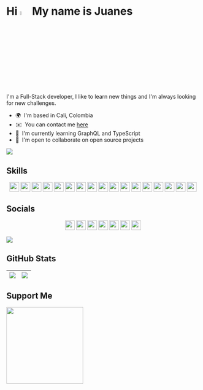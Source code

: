 <!-- # Hi 👋 My name is Juanes -->

# Hi <img src="https://media.giphy.com/media/hvRJCLFzcasrR4ia7z/giphy.gif" width="5%"> My name is Juanes

I'm a Full-Stack developer, I like to learn new things and I'm always looking for new challenges.

-   🌍  I'm based in Cali, Colombia <!-- -   🖥️  See my [Portafolio](http://juanescacha.github.io) -->
-   ✉️  You can contact me [here](mailto:juanescacha@hotmail.com) <!-- -   🚀  I'm currently working on [aplicacion-name](http://myapp.com) -->
-   🧠  I'm currently learning GraphQL and TypeScript
-   🤝  I'm open to collaborate on open source projects

<a href="https://spotify-github-profile.vercel.app/api/view?uid=31mxi5kts24htqt7aiwrfqthcf3i&redirect=true">
	<picture>
		<source srcset="https://spotify-github-profile.vercel.app/api/view?uid=31mxi5kts24htqt7aiwrfqthcf3i&cover_image=false&theme=default&show_offline=false&background_color=121212&bar_color=53b14f&bar_color_cover=false" media="(prefers-color-scheme: light)">
		<img src="https://spotify-github-profile.vercel.app/api/view?uid=31mxi5kts24htqt7aiwrfqthcf3i&cover_image=true&theme=novatorem&bar_color=ffffff&bar_color_cover=false&show_offline=false">
	</picture>
</a>

## Skills

<p align="center">
	<img src="https://img.shields.io/badge/Go-282C34?logo=go&logoColor=00ADD8" height="25" />
	<!-- <img src="https://img.shields.io/badge/Java-282C34?logo=java&logoColor=" height="25" /> -->
	<img src="https://img.shields.io/badge/Python-282C34?logo=python&logoColor=" height="25" />
	<img src="https://img.shields.io/badge/HTML5-282C34?logo=html5&logoColor=E34F26" height="25" />
	<img src="https://img.shields.io/badge/CSS3-282C34?logo=css3&logoColor=1572B6" height="25" />
  	<img src="https://img.shields.io/badge/JavaScript-282C34?logo=javascript&logoColor=F7DF1E" height="25" />
  	<img src="https://img.shields.io/badge/TypeScript-282C34?logo=typescript&logoColor=007acc" height="25" /> 
  	<img src="https://img.shields.io/badge/React-282C34?logo=react&logoColor=61DAFB" height="25" /> 
  	<img src="https://img.shields.io/badge/Redux-282C34?logo=redux&logoColor=764ABC" height="25" />
	<img src="https://img.shields.io/badge/Node.js-282C34?logo=node.js&logoColor=339933" height="25" />
	<img src="https://img.shields.io/badge/Express-282C34?logo=express&logoColor=FFFFFF" height="25" />
	<img src="https://img.shields.io/badge/MongoDB-282C34?logo=mongodb&logoColor=47A248" height="25" />
	<img src="https://img.shields.io/badge/PostgreSQL-282C34?logo=postgresql&logoColor=4169E1" height="25" />
	<img src="https://img.shields.io/badge/Django-282C34?logo=Django&logoColor=44B78B" height="25" />
	<img src="https://img.shields.io/badge/Photoshop-282C34?logo=Adobe%20Photoshop&logoColor=31A8FF" height="25" />
	<img src="https://img.shields.io/badge/Illustrator-282C34?logo=Adobe%20Illustrator&logoColor=FF9A00" height="25" />
	<img src="https://img.shields.io/badge/After%20Effects-282C34?logo=Adobe%20After%20Effects&logoColor=9999FF" height="25" />
	<img src="https://img.shields.io/badge/Premiere%20Pro-282C34?logo=Adobe%20Premiere%20Pro&logoColor=9999FF" height="25" />
  	<!-- <img src="https://img.shields.io/badge/git-282C34?logo=git&logoColor=F05032" height="25" /> -->
  	<!-- <img src="https://img.shields.io/badge/VS%20Code-282C34?logo=visual-studio-code&logoColor=007ACC" height="25" /> -->
  	<!-- <img src="https://img.shields.io/badge/Next.js-282C34?logo=next.js&logoColor=FFFFFF" height="25" /> -->
  	<!-- <img src="https://img.shields.io/badge/Jest-282C34?logo=jest&logoColor=C21325" height="25" /> -->
  	<!-- <img src="https://img.shields.io/badge/GraphQL-282C34?logo=graphql&logoColor=E10098" height="25" /> -->
  	<!-- <img src="https://img.shields.io/badge/Sass-282C34?logo=sass&logoColor=CC6699" height="25" /> -->
  	<!-- <img src="https://img.shields.io/badge/Tailwind%20CSS-282C34?logo=tailwind-css&logoColor=38B2AC" height="25" /> -->
</p>

## Socials

<p align="center">
	<img src="https://img.shields.io/badge/LinkedIn-282C34?logo=linkedin&logoColor=0A66C2" height="25" />
	<img src="https://img.shields.io/badge/Twitter-282C34?logo=twitter" height="25" />
	<img src="https://img.shields.io/badge/Twitch-282C34?logo=twitch" height="25" />
	<img src="https://img.shields.io/badge/Discord-282C34?logo=Discord&logoColor=7289DA" height="25" />
	<img src="https://img.shields.io/badge/Instagram-282C34?logo=Instagram" height="25" />
	<img src="https://img.shields.io/badge/Youtube-282C34?logo=Youtube&logoColor=FF0000" height="25" />
	<img src="https://img.shields.io/badge/Github-282C34?logo=Github" height="25" />
</p>

<img src="https://komarev.com/ghpvc/?username=juanescacha">

## GitHub Stats

| <img src="https://readmestats.999857.xyz/api?username=juanescacha&show_icons=true&count_private=true&hide_border=true&theme=dark" /> | <img src="https://readmestats.999857.xyz/api/top-langs/?username=juanescacha&langs_count=6&hide_border=true&layout=compact&theme=dark" /> |
| ------------------------------------------------------------------------------------------------------------------------------------ | ----------------------------------------------------------------------------------------------------------------------------------------- |

## Support Me

<a href="https://www.buymeacoffee.com/Juanescacha"><img src="https://cdn.buymeacoffee.com/buttons/v2/default-yellow.png" width="200" /></a>
